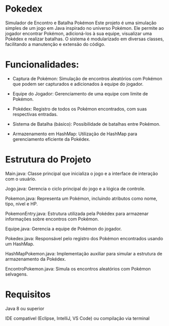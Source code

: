 # Pokedex

Simulador de Encontro e Batalha Pokémon
Este projeto é uma simulação simples de um jogo em Java inspirado no universo Pokémon. Ele permite ao jogador encontrar Pokémon, adicioná-los à sua equipe, visualizar uma Pokédex e realizar batalhas. O sistema é modularizado em diversas classes, facilitando a manutenção e extensão do código.

# Funcionalidades:

- Captura de Pokémon: Simulação de encontros aleatórios com Pokémon que podem ser capturados e adicionados à equipe do jogador.

- Equipe do Jogador: Gerenciamento de uma equipe com limite de Pokémon.

- Pokédex: Registro de todos os Pokémon encontrados, com suas respectivas entradas.

- Sistema de Batalha (básico): Possibilidade de batalhas entre Pokémon.

- Armazenamento em HashMap: Utilização de HashMap para gerenciamento eficiente da Pokédex.

# Estrutura do Projeto
Main.java: Classe principal que inicializa o jogo e a interface de interação com o usuário.

Jogo.java: Gerencia o ciclo principal do jogo e a lógica de controle.

Pokemon.java: Representa um Pokémon, incluindo atributos como nome, tipo, nível e HP.

PokemonEntry.java: Estrutura utilizada pela Pokédex para armazenar informações sobre encontros com Pokémon.

Equipe.java: Gerencia a equipe de Pokémon do jogador.

Pokedex.java: Responsável pelo registro dos Pokémon encontrados usando um HashMap.

HashMapPokemon.java: Implementação auxiliar para simular a estrutura de armazenamento da Pokédex.

EncontroPokemon.java: Simula os encontros aleatórios com Pokémon selvagens.

# Requisitos
Java 8 ou superior

IDE compatível (Eclipse, IntelliJ, VS Code) ou compilação via terminal
